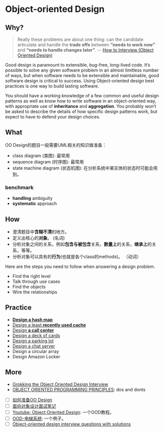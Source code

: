 # Object-oriented Design 

## Why?

> Really these problems are about one thing: can the candidate articulate and handle the **trade offs** between **“needs to work now”** and **“needs to handle changes later”**. -- [How to Interview (Object Oriented Design)](https://danonrockstar.com/how-to-interview-object-oriented-design-60de0176dfbd)

Good design is paramount to extensible, bug-free, long-lived code. It’s possible to solve any given software problem in an almost limitless number of ways, but when software needs to be extensible and maintainable, good software design is critical to success. Using Object-oriented design best practices is one way to build lasting software. 

You should have a working knowledge of a few common and useful design patterns as well as know how to write software in an object-oriented way, with appropriate use of **inheritance** and **aggregation**. You probably won’t be asked to describe the details of how specific design patterns work, but expect to have to defend your design choices.

## What 

OO Design的题目一般需要UML相关的知识做准备：

* class diagram (类图): 最常用
* sequence diagram (时序图): 最常用
* state machine diagram (状态机图): 在分析系统中某实体的状态时可能会用到。

### benchmark

- **handling** ambiguity
- **systematic** approach

## How 


* 澄清题目中**含糊不清**的地方。
* 定义出核心的**对象**。 (名词)
* 分析对象之间的关系，例如**包含与被包含**关系，**数量上**的关系，**继承上**的关系，等等。
* 分析对象可以具有的**行为**(也就是各个class的methods)。 （动词）

Here are the steps you need to follow when answering a design problem.

* Find the right level
* Talk through use cases
* Find the objects
* Wire the relationships

## Practice  


* [**Design a hash map**](https://github.com/donnemartin/system-design-primer/blob/master/solutions/object_oriented_design/hash_table/hash_map.ipynb)
* [Design a least **recently used cache**](https://github.com/donnemartin/system-design-primer/blob/master/solutions/object_oriented_design/lru_cache/lru_cache.ipynb)	 
* [Design **a call center**](https://github.com/donnemartin/system-design-primer/blob/master/solutions/object_oriented_design/call_center/call_center.ipynb)
* [Design a deck of cards](https://github.com/donnemartin/system-design-primer/blob/master/solutions/object_oriented_design/deck_of_cards/deck_of_cards.ipynb)
* [Design a parking lot](https://github.com/donnemartin/system-design-primer/blob/master/solutions/object_oriented_design/parking_lot/parking_lot.ipynb) 
* [Design a chat server](https://github.com/donnemartin/system-design-primer/blob/master/solutions/object_oriented_design/online_chat/online_chat.ipynb)  
* Design a circular array	
* Design Amazon Locker 


## More 

* [Grokking the Object Oriented Design Interview](https://www.educative.io/collection/5668639101419520/5692201761767424)
* [OBJECT ORIENTED PROGRAMMING PRINCIPLES](https://www.imaginarycloud.com/blog/the-dos-and-donts-of-oop/): dos and donts
* [ ] [如何准备OO Design](https://github.com/yaobinwen/job_hunting/blob/master/README.md) 
* [ ] [面向对象设计面试笔记](https://wdxtub.com/interview/14520596997643.html)
* [ ] [Youtube: Object Oriented Design](https://www.youtube.com/watch?v=fJW65Wo7IHI&index=1&list=PLGLfVvz_LVvS5P7khyR4xDp7T9lCk9PgE): 一个OOD教程。
* [ ] [OOD-电梯系统](https://jiayi797.github.io/2018/07/08/OOD-%E7%94%B5%E6%A2%AF%E7%B3%BB%E7%BB%9F/): 一个例子。
* [ ] [Object-oriented design interview questions with solutions
](https://github.com/donnemartin/system-design-primer#object-oriented-design-interview-questions-with-solutions)